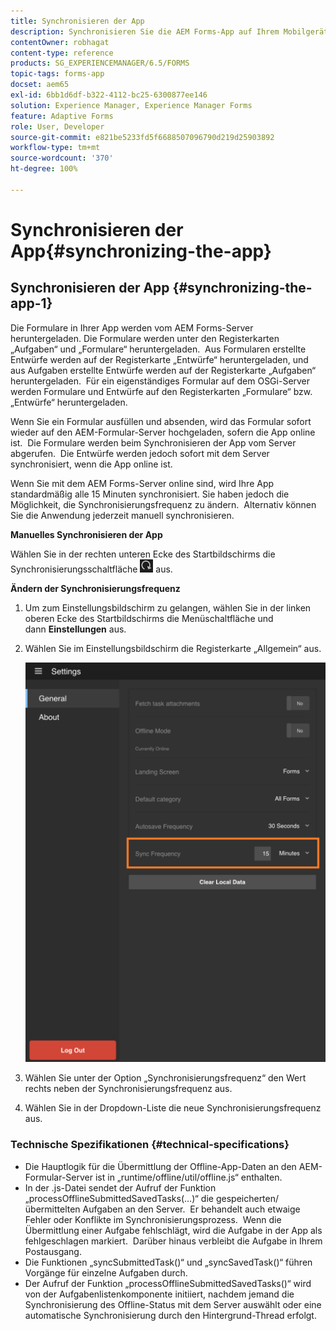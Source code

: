 ```yaml
---
title: Synchronisieren der App
description: Synchronisieren Sie die AEM Forms-App auf Ihrem Mobilgerät mit dem AEM-Formular-Server.
contentOwner: robhagat
content-type: reference
products: SG_EXPERIENCEMANAGER/6.5/FORMS
topic-tags: forms-app
docset: aem65
exl-id: 6bb1d6df-b322-4112-bc25-6300877ee146
solution: Experience Manager, Experience Manager Forms
feature: Adaptive Forms
role: User, Developer
source-git-commit: e821be5233fd5f6688507096790d219d25903892
workflow-type: tm+mt
source-wordcount: '370'
ht-degree: 100%

---
```


# Synchronisieren der App{#synchronizing-the-app}

## Synchronisieren der App {#synchronizing-the-app-1}

Die Formulare in Ihrer App werden vom AEM Forms-Server heruntergeladen. Die Formulare werden unter den Registerkarten „Aufgaben“ und „Formulare“ heruntergeladen.  Aus Formularen erstellte Entwürfe werden auf der Registerkarte „Entwürfe“ heruntergeladen, und aus Aufgaben erstellte Entwürfe werden auf der Registerkarte „Aufgaben“ heruntergeladen.  Für ein eigenständiges Formular auf dem OSGi-Server werden Formulare und Entwürfe auf den Registerkarten „Formulare“ bzw. „Entwürfe“ heruntergeladen.

Wenn Sie ein Formular ausfüllen und absenden, wird das Formular sofort wieder auf den AEM-Formular-Server hochgeladen, sofern die App online ist.  Die Formulare werden beim Synchronisieren der App vom Server abgerufen.  Die Entwürfe werden jedoch sofort mit dem Server synchronisiert, wenn die App online ist.

Wenn Sie mit dem AEM Forms-Server online sind, wird Ihre App standardmäßig alle 15 Minuten synchronisiert. Sie haben jedoch die Möglichkeit, die Synchronisierungsfrequenz zu ändern.  Alternativ können Sie die Anwendung jederzeit manuell synchronisieren.

**Manuelles Synchronisieren der App**

Wählen Sie in der rechten unteren Ecke des Startbildschirms die Synchronisierungsschaltfläche ![App synchronisieren](assets/sync-app.png) aus.

**Ändern der Synchronisierungsfrequenz**

1. Um zum Einstellungsbildschirm zu gelangen, wählen Sie in der linken oberen Ecke des Startbildschirms die Menüschaltfläche und dann **Einstellungen** aus.
1. Wählen Sie im Einstellungsbildschirm die Registerkarte „Allgemein“ aus.

   ![Einstellung der Synchronisierungsfrequenz im Fenster „Allgemeine Einstellungen“](assets/gen-settings-2.png)

1. Wählen Sie unter der Option „Synchronisierungsfrequenz“ den Wert rechts neben der Synchronisierungsfrequenz aus.
1. Wählen Sie in der Dropdown-Liste die neue Synchronisierungsfrequenz aus.

### Technische Spezifikationen {#technical-specifications}

* Die Hauptlogik für die Übermittlung der Offline-App-Daten an den AEM-Formular-Server ist in „runtime/offline/util/offline.js“ enthalten.
* In der .js-Datei sendet der Aufruf der Funktion „processOfflineSubmittedSavedTasks(…)“ die gespeicherten/übermittelten Aufgaben an den Server.  Er behandelt auch etwaige Fehler oder Konflikte im Synchronisierungsprozess.  Wenn die Übermittlung einer Aufgabe fehlschlägt, wird die Aufgabe in der App als fehlgeschlagen markiert.  Darüber hinaus verbleibt die Aufgabe in Ihrem Postausgang.
* Die Funktionen „syncSubmittedTask()“ und „syncSavedTask()“ führen Vorgänge für einzelne Aufgaben durch.
* Der Aufruf der Funktion „processOfflineSubmittedSavedTasks()“ wird von der Aufgabenlistenkomponente initiiert, nachdem jemand die Synchronisierung des Offline-Status mit dem Server auswählt oder eine automatische Synchronisierung durch den Hintergrund-Thread erfolgt.
